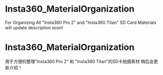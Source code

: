 # Insta360_MaterialOrganization
For Organizing All "Insta360 Pro 2" and "Insta360 Titan" SD Card Materials
will update description soon!

# Insta360_MaterialOrganization
用于方便的整理"Insta360 Pro 2" 和 "Insta360 Titan"的SD卡拍摄素材
稍后会更新介绍！
